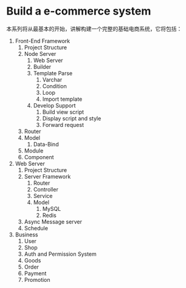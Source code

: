 # Build a e-commerce system

本系列将从最基本的开始，讲解构建一个完整的基础电商系统，它将包括：

1. Front-End Framework
   1. Project Structure
   2. Node Server
      1. Web Server
      2. Builder
      3. Template Parse
         1. Varchar 
         2. Condition
         3. Loop
         4. Import template
      4. Develop Support
         1. Build view script
         2. Display script and style
         3. Forward request
   3. Router
   4. Model
      1. Data-Bind
   5. Module
   6. Component
2. Web Server
   1. Project Structure
   2. Server Framework
      1. Router
      2. Controller
      3. Service
      4. Model
         1. MySQL
         2. Redis
   3. Async Message server
   4. Schedule
3. Business
   1. User
   2. Shop
   3. Auth and Permission System
   4. Goods
   5. Order
   6. Payment
   7. Promotion